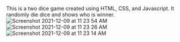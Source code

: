 This is a two dice game created using HTML, CSS, and Javascript.
It randomly die dice and shows who is winner.
![Screenshot 2021-12-09 at 11 23 54 AM](https://user-images.githubusercontent.com/75295300/145342167-1d20803e-6252-4a31-8db1-bddb21181fde.png)
![Screenshot 2021-12-09 at 11 23 26 AM](https://user-images.githubusercontent.com/75295300/145342177-9679258f-e4c1-4b4c-9a5b-2298863cb944.png)
![Screenshot 2021-12-09 at 11 23 14 AM](https://user-images.githubusercontent.com/75295300/145342181-5eb1eeee-7fd7-49ed-aae8-20b9dead3919.png)

